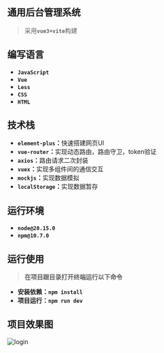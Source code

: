 ## 通用后台管理系统
>采用<b>`vue3+vite`</b>构建</br>

## 编写语言
* <b>`JavaScript`</b></br>
* <b>`Vue`</b></br>
* <b>`Less`</b></br>
* <b>`CSS`</b></br>
* <b>`HTML`</b></br>
  
## 技术栈
* <b>`element-plus`：</b>快速搭建网页UI</br>
* <b>`vue-router`：</b>实现动态路由，路由守卫，token验证</br>
* <b>`axios`：</b>路由请求二次封装</br>
* <b>`vuex`：</b>实现多组件间的通信交互</br>
* <b>`mockjs`：</b>实现数据模拟</br>
* <b>`localStorage`：</b>实现数据暂存</br>

## 运行环境
* <b>`node@20.15.0`</b></br>
* <b>`npm@10.7.0`</b></br>

## 运行使用
><b>在项目跟目录打开终端运行以下命令</b>
* <b>安装依赖：`npm install`</b></br>
* <b>项目运行：`npm run dev`</b></br>

## 项目效果图
![login](https://github.com/DeJZ-99/vue3-project/blob/main/public/imgs/login.png,"登录界面")
